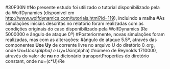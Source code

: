 #30P30N
#No presente estudo foi utilizado o tutorial disponibilizado pela da WolfDynamics (disponível em http://www.wolfdynamics.com/tutorials.html?id=119), incluindo a malha
#As simulações iniciais descritas no relatório foram realizadas com as condições originais do caso disponibilizado pela WolfDynamics (Re 5000000 e ângulo de ataque 0º)
#Posteriormente, novas simulações foram realizadas, mas com as alterações:
  #ângulo de ataque 5.5º, através das componentes **Ux**e **Uy** de corrente livre no arquivo U do diretório 0_org, onde Ux=U*cos(alpha) e Uy=U*sin(alpha)
  #número de Reynolds 1710000, através do valor de **nu** no dicionário transportProperties do diretório constant, onde nu=(c*U)/Re
    
